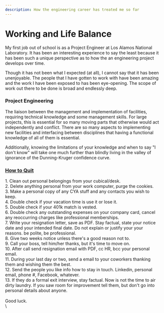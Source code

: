 ```yaml
---
description: How the engineering career has treated me so far
---
```


# Working and Life Balance

My first job out of school is as a Project Engineer at Los Alamos National Laboratory. It has been an interesting experience to say the least because it has been such a unique perspective as to how the an engineering project develops over time.&#x20;

Though it has not been what I expected (at all), I cannot say that it has been unenjoyable. The people that I have gotten to work with have been amazing and the work I have been exposed to has been eye-opening. The scope of work out there to be done is broad and endlessly deep.&#x20;

### Project Engineering

The liaison between the management and implementation of facilities, requiring technical knowledge and some management skills. For large projects, this is essential for so many moving parts that otherwise would act independently and conflict. There are so many aspects to implementing new facilities and interfacing between disciplines that having a functional knowledge of all of them is essential.&#x20;

Additionally, knowing the limitations of your knowledge and when to say "I don't know" will take one much further than blindly living in the valley of ignorance of the Dunning-Kruger confidence curve. &#x20;



### [How to Quit](https://www.reddit.com/r/AskEngineers/comments/mh4vue/how\_to\_tell\_my\_boss\_ill\_be\_leaving\_the\_company/gsx2jxd)&#x20;

1\. Clean out personal belongings from your cubical/desk.\
2\. Delete anything personal from your work computer, purge the cookies.\
3\. Make a personal copy of any CYA stuff and any contacts you wish to keep.\
4\. Double check if your vacation time is use it or lose it.\
5\. Double check if your 401k match is vested.\
6\. Double check any outstanding expenses on your company card, cancel any reoccurring charges like professional memberships.\
7\. Write your resignation letter, save as PDF. Stay factual, state your notice date and your intended final date. Do not explain or justify your your reasons. be polite, be professional.\
8\. Give two weeks notice unless there's a good reason not to.\
9\. Call your boss, tell him/her thanks, but it's time to move on.\
10\. After call send resignation email with PDF, cc HR, bcc your personal email.\
11\. During your last day or two, send a email to your coworkers thanking them and wishing them the best.\
12\. Send the people you like info how to stay in touch. Linkedin, personal email, phone #, Facebook, whatever.\
13\. If they do a formal exit interview, stay factual. Now is not the time to air dirty laundry. If you saw room for improvement tell them, but don't go into personal details about anyone.\
\
Good luck.\
\
